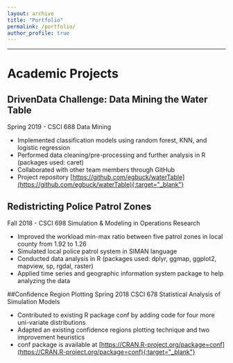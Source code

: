 ```yaml
---
layout: archive
title: "Portfolio"
permalink: /portfolio/
author_profile: true
---
```


---

# Academic Projects

## DrivenData Challenge: Data Mining the Water Table 
Spring 2019 - CSCI 688 Data Mining
- Implemented classification models using random forest, KNN, and logistic regression
- Performed data cleaning/pre-processing and further analysis in R (packages used: caret)
- Collaborated with other team members through GitHub
- Project repository [https://github.com/egbuck/waterTable](https://github.com/egbuck/waterTable){:target="_blank"}

## Redistricting Police Patrol Zones 
Fall 2018 - CSCI 698 Simulation & Modeling in Operations Research
- Improved the workload min-max ratio between five patrol zones in local county from 1.92 to 1.26
- Simulated local police patrol system in SIMAN language
- Conducted data analysis in R (packages used: dplyr, ggmap, ggplot2, mapview, sp, rgdal, raster)
- Applied time series and geographic information system package to help analyzing the data

##Confidence Region Plotting 
Spring 2018 CSCI 678 Statistical Analysis of Simulation Models
- Contributed to existing R package conf by adding code for four more uni-variate distributions
- Adapted an existing confidence regions plotting technique and two improvement heuristics
- conf package is available at [https://CRAN.R-project.org/package=conf](https://CRAN.R-project.org/package=conf){:target="_blank"}